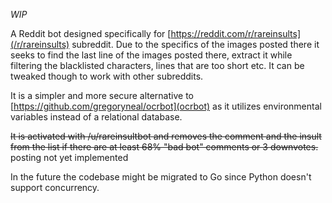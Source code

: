 *WIP*

A Reddit bot designed specifically for [https://reddit.com/r/rareinsults](/r/rareinsults) subreddit. Due to the specifics of the images posted there it seeks to find the last line of the images posted there, extract it while filtering the blacklisted characters, lines that are too short etc.
It can be tweaked though to work with other subreddits. 

It is a simpler and more secure alternative to [https://github.com/gregoryneal/ocrbot](ocrbot) as it utilizes environmental variables instead of a relational database.

~~It is activated with /u/rareinsultbot and removes the comment and the insult from the list if there are at least 68% "bad bot" comments or 3 downvotes.~~ posting not yet implemented

In the future the codebase might be migrated to Go since Python doesn't support concurrency.
